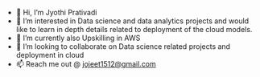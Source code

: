 - 👋 Hi, I’m Jyothi Prativadi
- 👀 I’m interested in Data science and data analytics projects and would like to learn in depth details related to deployment of the cloud models.
- 🌱 I’m currently also Upskilling in AWS
- 💞️ I’m looking to collaborate on Data science related projects and deployment in cloud
- 📫 Reach me out @ jojeet1512@gmail.com

<!---
Jyothigeo/Jyothigeo is a ✨ special ✨ repository because its `README.md` (this file) appears on your GitHub profile.
You can click the Preview link to take a look at your changes.
--->
